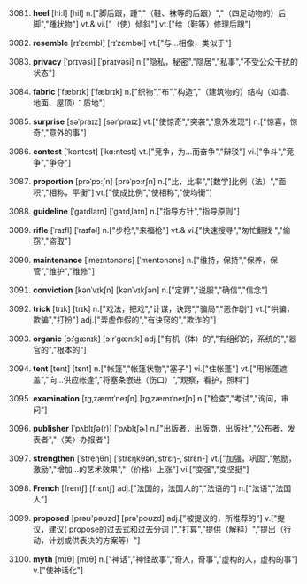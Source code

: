 3081. **heel**
[hi:l]  [hil]
n.["脚后跟，踵","（鞋、袜等的后跟）","（四足动物的）后脚","踵状物"]  vt.& vi.["（使）倾斜"]  vt.["给（鞋等）修理后跟"]  

3082. **resemble**
[rɪˈzembl]  [rɪˈzɛmbəl]
vt.["与…相像，类似于"]  

3083. **privacy**
[ˈprɪvəsi]  [ˈpraɪvəsi]
n.["隐私，秘密","隐居","私事","不受公众干扰的状态"]  

3084. **fabric**
[ˈfæbrɪk]  [ˈfæbrɪk]
n.["织物","布","构造","（建筑物的）结构（如墙、地面、屋顶）：质地"]  

3085. **surprise**
[səˈpraɪz]  [sərˈpraɪz]
vt.["使惊奇","突袭","意外发现"]  n.["惊喜，惊奇","意外的事"]  

3086. **contest**
[ˈkɒntest]  [ˈkɑ:ntest]
vt.["竞争，为…而奋争","辩驳"]  vi.["争斗","竞争","争夺"]  

3087. **proportion**
[prəˈpɔ:ʃn]  [prəˈpɔ:rʃn]
n.["比，比率","[数学]比例（法）","面积","相称，平衡"]  vt.["使成比例","使相称","使均衡"]  

3088. **guideline**
[ˈgaɪdlaɪn]  [ˈɡaɪdˌlaɪn]
n.["指导方针","指导原则"]  

3089. **rifle**
[ˈraɪfl]  [ˈraɪfəl]
n.["步枪","来福枪"]  vt.& vi.["快速搜寻","匆忙翻找 ","偷窃","盗取"]  

3090. **maintenance**
[ˈmeɪntənəns]  [ˈmentənəns]
n.["维持，保持","保养，保管","维护","维修"]  

3091. **conviction**
[kənˈvɪkʃn]  [kənˈvɪkʃən]
n.["定罪","说服","确信","信念"]  

3092. **trick**
[trɪk]  [trɪk]
n.["戏法，把戏","计谋，诀窍","骗局","恶作剧"]  vt.["哄骗，欺骗","打扮"]  adj.["弄虚作假的","有诀窍的","欺诈的"]  

3093. **organic**
[ɔ:ˈgænɪk]  [ɔ:rˈgænɪk]
adj.["有机（体）的","有组织的，系统的","器官的","根本的"]  

3094. **tent**
[tent]  [tɛnt]
n.["帐篷","帐篷状物","塞子"]  vi.["住帐蓬"]  vt.["用帐蓬遮盖","向…供应帐逢","将塞条嵌进（伤口）","观察，看护，照料"]  

3095. **examination**
[ɪgˌzæmɪˈneɪʃn]  [ɪɡˌzæmɪˈneɪʃn]
n.["检查","考试","询问，审问"]  

3096. **publisher**
[ˈpʌblɪʃə(r)]  [ˈpʌblɪʃɚ]
n.["出版者，出版商，出版社","公布者，发表者","〈美〉办报者"]  

3097. **strengthen**
[ˈstreŋθn]  [ˈstrɛŋkθən,ˈstrɛŋ-,ˈstrɛn-]
vt.["加强，巩固","勉励，激励","增加…的艺术效果","（价格）上涨"]  vi.["变强","变坚挺"]  

3098. **French**
[frentʃ]  [frɛntʃ]
adj.["法国的，法国人的","法语的"]  n.["法语","法国人"]  

3099. **proposed**
[prəʊ'pəʊzd]  [prə'poʊzd]
adj.["被提议的，所推荐的"]  v.["提议，建议( propose的过去式和过去分词 )","打算","提供（解释）","提出（行动，计划或供表决的方案等）"]  

3100. **myth**
[mɪθ]  [mɪθ]
n.["神话","神怪故事","奇人，奇事","虚构的人，虚构的事"]  v.["使神话化"]  

